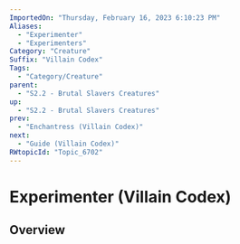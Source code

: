 ```yaml
---
ImportedOn: "Thursday, February 16, 2023 6:10:23 PM"
Aliases:
  - "Experimenter"
  - "Experimenters"
Category: "Creature"
Suffix: "Villain Codex"
Tags:
  - "Category/Creature"
parent:
  - "S2.2 - Brutal Slavers Creatures"
up:
  - "S2.2 - Brutal Slavers Creatures"
prev:
  - "Enchantress (Villain Codex)"
next:
  - "Guide (Villain Codex)"
RWtopicId: "Topic_6702"
---
```

# Experimenter (Villain Codex)
## Overview

